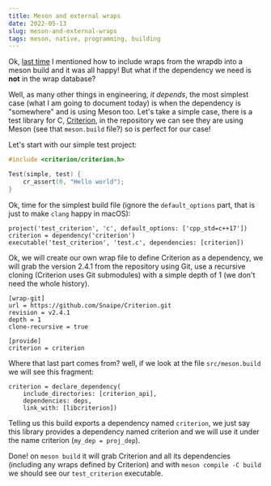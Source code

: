 ```yaml
---
title: Meson and external wraps
date: 2022-05-13
slug: meson-and-external-wraps
tags: meson, native, programming, building
---
```


Ok, [last time]({filename}/2022-05-11-meson-and-dependencies.md) I mentioned how to include wraps from the wrapdb into a meson build and it was all happy! But what if the dependency we need is **not** in the wrap database?

Well, as many other things in engineering, _it depends_, the most simplest case (what I am going to document today) is when the dependency is "somewhere" and is using Meson too. Let's take a simple case, there is a test library for C, [Criterion](https://github.com/Snaipe/Criterion), in the repository we can see they are using Meson (see that `meson.build` file?) so is perfect for our case!

Let's start with our simple test project:

```c
#include <criterion/criterion.h>

Test(simple, test) {
    cr_assert(0, "Hello world");
}
```

Ok, time for the simplest build file (ignore the `default_options` part, that is just to make `clang` happy in macOS):

```meson
project('test_criterion', 'c', default_options: ['cpp_std=c++17'])
criterion = dependency('criterion')
executable('test_criterion', 'test.c', dependencies: [criterion])
```

Ok, we will create our own wrap file to define Criterion as a dependency, we will grab the version 2.4.1 from the repository using Git, use a recursive cloning (Criterion uses Git submodules) with a simple depth of 1 (we don't need the whole history).

```
[wrap-git]
url = https://github.com/Snaipe/Criterion.git
revision = v2.4.1
depth = 1
clone-recursive = true

[provide]
criterion = criterion
```

Where that last part comes from? well, if we look at the file `src/meson.build` we will see this fragment:

```meson
criterion = declare_dependency(
	include_directories: [criterion_api],
	dependencies: deps,
	link_with: [libcriterion])
```

Telling us this build exports a dependency named `criterion`, we just say this library provides a dependency named criterion and we will use it under the name criterion (`my_dep = proj_dep`).

Done! on `meson build` it will grab Criterion and all its dependencies (including any wraps defined by Criterion) and with `meson compile -C build` we should see our `test_criterion` executable.